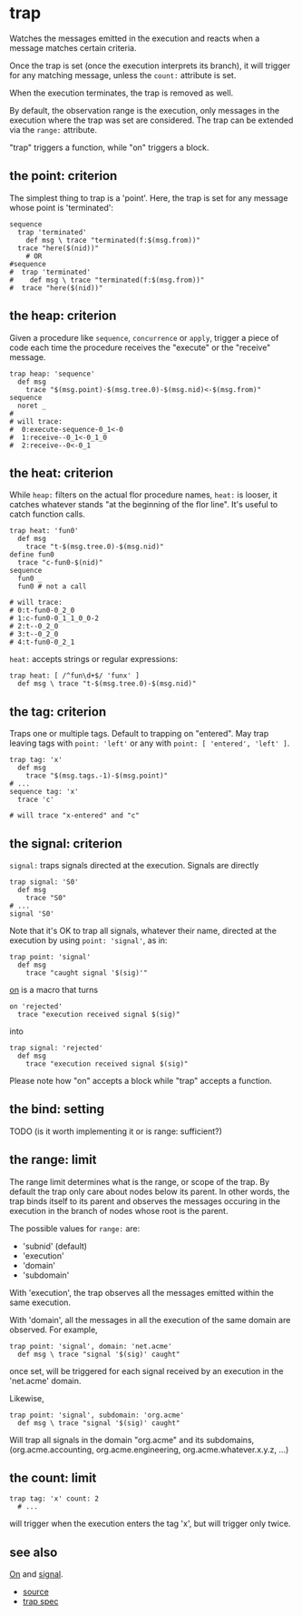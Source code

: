 
# trap

Watches the messages emitted in the execution and reacts when
a message matches certain criteria.

Once the trap is set (once the execution interprets its branch), it
will trigger for any matching message, unless the `count:` attribute
is set.

When the execution terminates, the trap is removed as well.

By default, the observation range is the execution, only messages
in the execution where the trap was set are considered.
The trap can be extended via the `range:` attribute.

"trap" triggers a function, while "on" triggers a block.

## the point: criterion

The simplest thing to trap is a 'point'. Here, the trap is set for
any message whose point is 'terminated':
```
sequence
  trap 'terminated'
    def msg \ trace "terminated(f:$(msg.from))"
  trace "here($(nid))"
    # OR
#sequence
#  trap 'terminated'
#    def msg \ trace "terminated(f:$(msg.from))"
#  trace "here($(nid))"
```

## the heap: criterion

Given a procedure like `sequence`, `concurrence` or `apply`, trigger
a piece of code each time the procedure receives the "execute" or the
"receive" message.

```
trap heap: 'sequence'
  def msg
    trace "$(msg.point)-$(msg.tree.0)-$(msg.nid)<-$(msg.from)"
sequence
  noret _
#
# will trace:
#  0:execute-sequence-0_1<-0
#  1:receive--0_1<-0_1_0
#  2:receive--0<-0_1
```

## the heat: criterion

While `heap:` filters on the actual flor procedure names, `heat:` is
looser, it catches whatever stands "at the beginning of the flor line".
It's useful to catch function calls.

```
trap heat: 'fun0'
  def msg
    trace "t-$(msg.tree.0)-$(msg.nid)"
define fun0
  trace "c-fun0-$(nid)"
sequence
  fun0 _
  fun0 # not a call

# will trace:
# 0:t-fun0-0_2_0
# 1:c-fun0-0_1_1_0_0-2
# 2:t--0_2_0
# 3:t--0_2_0
# 4:t-fun0-0_2_1
```

`heat:` accepts strings or regular expressions:

```
trap heat: [ /^fun\d+$/ 'funx' ]
  def msg \ trace "t-$(msg.tree.0)-$(msg.nid)"
```

## the tag: criterion

Traps one or multiple tags. Default to trapping on "entered". May trap
leaving tags with `point: 'left'` or any with
`point: [ 'entered', 'left' ]`.

```
trap tag: 'x'
  def msg
    trace "$(msg.tags.-1)-$(msg.point)"
# ...
sequence tag: 'x'
  trace 'c'

# will trace "x-entered" and "c"
```

## the signal: criterion

`signal:` traps signals directed at the execution. Signals are
directly
```
trap signal: 'S0'
  def msg
    trace "S0"
# ...
signal 'S0'
```

Note that it's OK to trap all signals, whatever their name, directed at
the execution by using `point: 'signal'`, as in:
```
trap point: 'signal'
  def msg
    trace "caught signal '$(sig)'"
```

[on](on.md) is a macro that turns
```
on 'rejected'
  trace "execution received signal $(sig)"
```
into
```
trap signal: 'rejected'
  def msg
    trace "execution received signal $(sig)"
```
Please note how "on" accepts a block while "trap" accepts a function.

## the bind: setting

TODO (is it worth implementing it or is range: sufficient?)

## the range: limit

The range limit determines what is the range, or scope of the trap.
By default the trap only care about nodes below its parent. In other words,
the trap binds itself to its parent and observes the messages occuring
in the execution in the branch of nodes whose root is the parent.

The possible values for `range:` are:
* 'subnid' (default)
* 'execution'
* 'domain'
* 'subdomain'

With 'execution', the trap observes all the messages emitted within the
same execution.

With 'domain', all the messages in all the execution of the same domain are
observed. For example,
```
trap point: 'signal', domain: 'net.acme'
  def msg \ trace "signal '$(sig)' caught"
```
once set, will be triggered for each signal received by an execution in the
'net.acme' domain.

Likewise,
```
trap point: 'signal', subdomain: 'org.acme'
  def msg \ trace "signal '$(sig)' caught"
```
Will trap all signals in the domain "org.acme" and its subdomains,
(org.acme.accounting, org.acme.engineering, org.acme.whatever.x.y.z, ...)


## the count: limit

```
trap tag: 'x' count: 2
  # ...
```
will trigger when the execution enters the tag 'x', but will trigger only
twice.


## see also

[On](on.md) and [signal](signal.md).


* [source](https://github.com/floraison/flor/tree/master/lib/flor/punit/trap.rb)
* [trap spec](https://github.com/floraison/flor/tree/master/spec/punit/trap_spec.rb)

